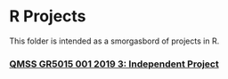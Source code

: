 # R Projects
This folder is intended as a smorgasbord of projects in R.
### [QMSS GR5015 001 2019 3: Independent Project](https://arpasan.github.io/r_projects/qmss5015_project.html)
